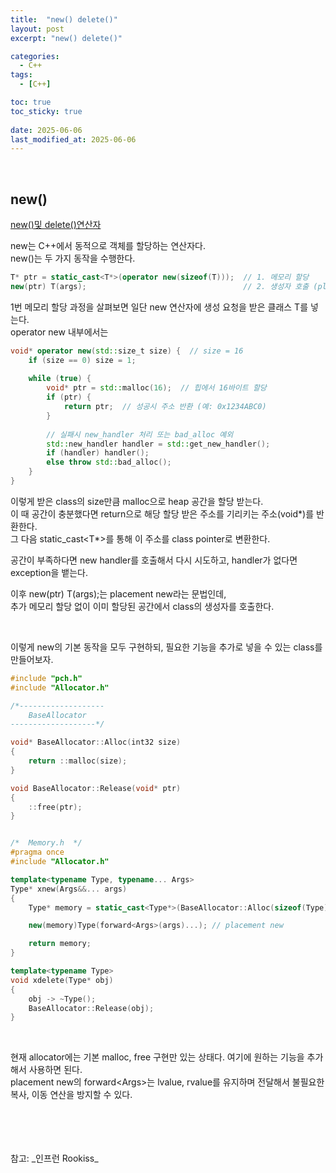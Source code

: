 ```yaml
---
title:  "new() delete()"
layout: post
excerpt: "new() delete()"

categories:
  - C++
tags:
  - [C++]

toc: true
toc_sticky: true
 
date: 2025-06-06
last_modified_at: 2025-06-06
---
```


<br>

## new()
[ new()및 delete()연산자](https://learn.microsoft.com/ko-kr/cpp/cpp/new-and-delete-operators?view=msvc-170)

new는 C++에서 동적으로 객체를 할당하는 연산자다.  
new()는 두 가지 동작을 수행한다.  

```cpp
T* ptr = static_cast<T*>(operator new(sizeof(T)));  // 1. 메모리 할당
new(ptr) T(args);                                   // 2. 생성자 호출 (placement new)
```
1번 메모리 할당 과정을 살펴보면 일단 new 연산자에 생성 요청을 받은 클래스 T를 넣는다.  
operator new 내부에서는  
```cpp
void* operator new(std::size_t size) {  // size = 16
    if (size == 0) size = 1;
    
    while (true) {
        void* ptr = std::malloc(16);  // 힙에서 16바이트 할당
        if (ptr) {
            return ptr;  // 성공시 주소 반환 (예: 0x1234ABC0)
        }
        
        // 실패시 new_handler 처리 또는 bad_alloc 예외
        std::new_handler handler = std::get_new_handler();
        if (handler) handler();
        else throw std::bad_alloc();
    }
}
```
이렇게 받은 class의 size만큼 malloc으로 heap 공간을 할당 받는다.  
이 때 공간이 충분했다면 return으로 해당 할당 받은 주소를 기리키는 주소(void*)를 반환한다.  
그 다음 static_cast<T*>를 통해 이 주소를 class pointer로 변환한다.  

공간이 부족하다면 new handler를 호출해서 다시 시도하고, handler가 없다면 exception을 뱉는다.  

이후 new(ptr) T(args);는 placement new라는 문법인데,  
추가 메모리 할당 없이 이미 할당된 공간에서 class의 생성자를 호출한다.

<br>

이렇게 new의 기본 동작을 모두 구현하되, 필요한 기능을 추가로 넣을 수 있는 class를 만들어보자.  


```cpp
#include "pch.h"
#include "Allocator.h"

/*-------------------
	BaseAllocator
-------------------*/

void* BaseAllocator::Alloc(int32 size)
{
	return ::malloc(size);
}

void BaseAllocator::Release(void* ptr)
{
	::free(ptr);
}


/*  Memory.h  */
#pragma once
#include "Allocator.h"

template<typename Type, typename... Args>
Type* xnew(Args&&... args)
{
	Type* memory = static_cast<Type*>(BaseAllocator::Alloc(sizeof(Type)));

	new(memory)Type(forward<Args>(args)...); // placement new

	return memory;
}

template<typename Type>
void xdelete(Type* obj)
{
	obj -> ~Type();
	BaseAllocator::Release(obj);
}
```
<br>

현재 allocator에는 기본 malloc, free 구현만 있는 상태다. 여기에 원하는 기능을 추가해서 사용하면 된다.  
placement new의 forward\<Args>는 lvalue, rvalue를 유지하며 전달해서 불필요한 복사, 이동 연산을 방지할 수 있다.  


<br>
<br>
<br>
<br>
참고: _인프런 Rookiss_